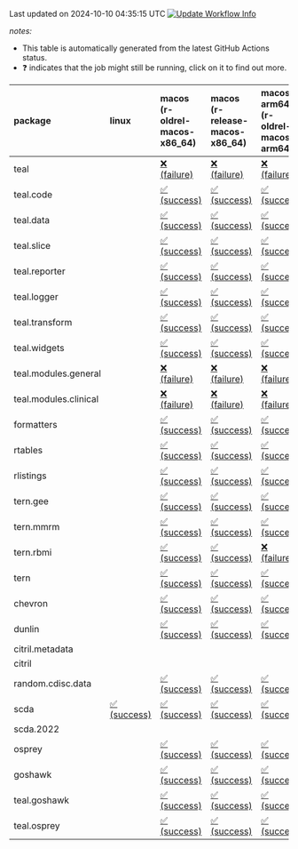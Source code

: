 Last updated on 2024-10-10 04:35:15 UTC [![Update Workflow
Info](https://github.com/averissimo/verdepcheck-status/actions/workflows/update.yaml/badge.svg)](https://github.com/averissimo/verdepcheck-status/actions/workflows/update.yaml)

*notes:*

-   This table is automatically generated from the latest GitHub Actions
    status.
-   ❓ indicates that the job might still be running, click on it to
    find out more.

<table style="width:100%;">
<colgroup>
<col style="width: 1%" />
<col style="width: 6%" />
<col style="width: 7%" />
<col style="width: 7%" />
<col style="width: 7%" />
<col style="width: 7%" />
<col style="width: 7%" />
<col style="width: 7%" />
<col style="width: 7%" />
<col style="width: 7%" />
<col style="width: 7%" />
<col style="width: 7%" />
<col style="width: 7%" />
<col style="width: 7%" />
</colgroup>
<thead>
<tr class="header">
<th style="text-align: left;">package</th>
<th style="text-align: left;">linux</th>
<th style="text-align: left;">macos (r-oldrel-macos-x86_64)</th>
<th style="text-align: left;">macos (r-release-macos-x86_64)</th>
<th style="text-align: left;">macos-arm64 (r-oldrel-macos-arm64)</th>
<th style="text-align: left;">macos-arm64 (r-release-macos-arm64)</th>
<th style="text-align: left;">nosuggests</th>
<th style="text-align: left;">ubuntu-clang</th>
<th style="text-align: left;">ubuntu-gcc12</th>
<th style="text-align: left;">ubuntu-next</th>
<th style="text-align: left;">ubuntu-release</th>
<th style="text-align: left;">windows (r-devel-windows-x86_64)</th>
<th style="text-align: left;">windows (r-oldrel-windows-x86_64)</th>
<th style="text-align: left;">windows (r-release-windows-x86_64)</th>
</tr>
</thead>
<tbody>
<tr class="odd">
<td style="text-align: left;">teal</td>
<td style="text-align: left;"></td>
<td
style="text-align: left;"><a href="https://github.com/insightsengineering/teal/actions/runs/11198703288/job/31130198142">❌
(failure)</a></td>
<td
style="text-align: left;"><a href="https://github.com/insightsengineering/teal/actions/runs/11198703288/job/31130197710">❌
(failure)</a></td>
<td
style="text-align: left;"><a href="https://github.com/insightsengineering/teal/actions/runs/11198703288/job/31130197983">❌
(failure)</a></td>
<td
style="text-align: left;"><a href="https://github.com/insightsengineering/teal/actions/runs/11198703288/job/31130197535">❌
(failure)</a></td>
<td
style="text-align: left;"><a href="https://github.com/insightsengineering/teal/actions/runs/11198703288/job/31130198373">❌
(failure)</a></td>
<td
style="text-align: left;"><a href="https://github.com/insightsengineering/teal/actions/runs/11198703288/job/31130197441">✅
(success)</a></td>
<td
style="text-align: left;"><a href="https://github.com/insightsengineering/teal/actions/runs/11198703288/job/31130197633">✅
(success)</a></td>
<td
style="text-align: left;"><a href="https://github.com/insightsengineering/teal/actions/runs/11198703288/job/31130197913">✅
(success)</a></td>
<td
style="text-align: left;"><a href="https://github.com/insightsengineering/teal/actions/runs/11198703288/job/31130198055">✅
(success)</a></td>
<td
style="text-align: left;"><a href="https://github.com/insightsengineering/teal/actions/runs/11198703288/job/31130197206">✅
(success)</a></td>
<td
style="text-align: left;"><a href="https://github.com/insightsengineering/teal/actions/runs/11198703288/job/31130198307">✅
(success)</a></td>
<td
style="text-align: left;"><a href="https://github.com/insightsengineering/teal/actions/runs/11198703288/job/31130197847">✅
(success)</a></td>
</tr>
<tr class="even">
<td style="text-align: left;">teal.code</td>
<td style="text-align: left;"></td>
<td
style="text-align: left;"><a href="https://github.com/insightsengineering/teal.code/actions/runs/11198716157/job/31130225908">✅
(success)</a></td>
<td
style="text-align: left;"><a href="https://github.com/insightsengineering/teal.code/actions/runs/11198716157/job/31130225417">✅
(success)</a></td>
<td
style="text-align: left;"><a href="https://github.com/insightsengineering/teal.code/actions/runs/11198716157/job/31130225768">✅
(success)</a></td>
<td
style="text-align: left;"><a href="https://github.com/insightsengineering/teal.code/actions/runs/11198716157/job/31130225304">✅
(success)</a></td>
<td
style="text-align: left;"><a href="https://github.com/insightsengineering/teal.code/actions/runs/11198716157/job/31130226149">✅
(success)</a></td>
<td
style="text-align: left;"><a href="https://github.com/insightsengineering/teal.code/actions/runs/11198716157/job/31130225244">✅
(success)</a></td>
<td
style="text-align: left;"><a href="https://github.com/insightsengineering/teal.code/actions/runs/11198716157/job/31130225356">✅
(success)</a></td>
<td
style="text-align: left;"><a href="https://github.com/insightsengineering/teal.code/actions/runs/11198716157/job/31130225699">✅
(success)</a></td>
<td
style="text-align: left;"><a href="https://github.com/insightsengineering/teal.code/actions/runs/11198716157/job/31130225830">✅
(success)</a></td>
<td
style="text-align: left;"><a href="https://github.com/insightsengineering/teal.code/actions/runs/11198716157/job/31130225079">✅
(success)</a></td>
<td
style="text-align: left;"><a href="https://github.com/insightsengineering/teal.code/actions/runs/11198716157/job/31130226056">✅
(success)</a></td>
<td
style="text-align: left;"><a href="https://github.com/insightsengineering/teal.code/actions/runs/11198716157/job/31130225564">✅
(success)</a></td>
</tr>
<tr class="odd">
<td style="text-align: left;">teal.data</td>
<td style="text-align: left;"></td>
<td
style="text-align: left;"><a href="https://github.com/insightsengineering/teal.data/actions/runs/11198706072/job/31130205421">✅
(success)</a></td>
<td
style="text-align: left;"><a href="https://github.com/insightsengineering/teal.data/actions/runs/11198706072/job/31130204917">✅
(success)</a></td>
<td
style="text-align: left;"><a href="https://github.com/insightsengineering/teal.data/actions/runs/11198706072/job/31130205243">✅
(success)</a></td>
<td
style="text-align: left;"><a href="https://github.com/insightsengineering/teal.data/actions/runs/11198706072/job/31130204748">✅
(success)</a></td>
<td
style="text-align: left;"><a href="https://github.com/insightsengineering/teal.data/actions/runs/11198706072/job/31130205329">✅
(success)</a></td>
<td
style="text-align: left;"><a href="https://github.com/insightsengineering/teal.data/actions/runs/11198706072/job/31130204490">✅
(success)</a></td>
<td
style="text-align: left;"><a href="https://github.com/insightsengineering/teal.data/actions/runs/11198706072/job/31130204570">✅
(success)</a></td>
<td
style="text-align: left;"><a href="https://github.com/insightsengineering/teal.data/actions/runs/11198706072/job/31130204825">✅
(success)</a></td>
<td
style="text-align: left;"><a href="https://github.com/insightsengineering/teal.data/actions/runs/11198706072/job/31130205006">✅
(success)</a></td>
<td
style="text-align: left;"><a href="https://github.com/insightsengineering/teal.data/actions/runs/11198706072/job/31130204203">✅
(success)</a></td>
<td
style="text-align: left;"><a href="https://github.com/insightsengineering/teal.data/actions/runs/11198706072/job/31130205579">✅
(success)</a></td>
<td
style="text-align: left;"><a href="https://github.com/insightsengineering/teal.data/actions/runs/11198706072/job/31130205088">✅
(success)</a></td>
</tr>
<tr class="even">
<td style="text-align: left;">teal.slice</td>
<td style="text-align: left;"></td>
<td
style="text-align: left;"><a href="https://github.com/insightsengineering/teal.slice/actions/runs/11198710197/job/31130213933">✅
(success)</a></td>
<td
style="text-align: left;"><a href="https://github.com/insightsengineering/teal.slice/actions/runs/11198710197/job/31130213340">✅
(success)</a></td>
<td
style="text-align: left;"><a href="https://github.com/insightsengineering/teal.slice/actions/runs/11198710197/job/31130213725">✅
(success)</a></td>
<td
style="text-align: left;"><a href="https://github.com/insightsengineering/teal.slice/actions/runs/11198710197/job/31130213133">✅
(success)</a></td>
<td
style="text-align: left;"><a href="https://github.com/insightsengineering/teal.slice/actions/runs/11198710197/job/31130214202">✅
(success)</a></td>
<td
style="text-align: left;"><a href="https://github.com/insightsengineering/teal.slice/actions/runs/11198710197/job/31130213012">✅
(success)</a></td>
<td
style="text-align: left;"><a href="https://github.com/insightsengineering/teal.slice/actions/runs/11198710197/job/31130213265">✅
(success)</a></td>
<td
style="text-align: left;"><a href="https://github.com/insightsengineering/teal.slice/actions/runs/11198710197/job/31130213650">✅
(success)</a></td>
<td
style="text-align: left;"><a href="https://github.com/insightsengineering/teal.slice/actions/runs/11198710197/job/31130213808">✅
(success)</a></td>
<td
style="text-align: left;"><a href="https://github.com/insightsengineering/teal.slice/actions/runs/11198710197/job/31130212710">✅
(success)</a></td>
<td
style="text-align: left;"><a href="https://github.com/insightsengineering/teal.slice/actions/runs/11198710197/job/31130214117">✅
(success)</a></td>
<td
style="text-align: left;"><a href="https://github.com/insightsengineering/teal.slice/actions/runs/11198710197/job/31130213565">✅
(success)</a></td>
</tr>
<tr class="odd">
<td style="text-align: left;">teal.reporter</td>
<td style="text-align: left;"></td>
<td
style="text-align: left;"><a href="https://github.com/insightsengineering/teal.reporter/actions/runs/11198707838/job/31130207963">✅
(success)</a></td>
<td
style="text-align: left;"><a href="https://github.com/insightsengineering/teal.reporter/actions/runs/11198707838/job/31130207593">✅
(success)</a></td>
<td
style="text-align: left;"><a href="https://github.com/insightsengineering/teal.reporter/actions/runs/11198707838/job/31130207819">✅
(success)</a></td>
<td
style="text-align: left;"><a href="https://github.com/insightsengineering/teal.reporter/actions/runs/11198707838/job/31130207472">✅
(success)</a></td>
<td
style="text-align: left;"><a href="https://github.com/insightsengineering/teal.reporter/actions/runs/11198707838/job/31130207919">✅
(success)</a></td>
<td
style="text-align: left;"><a href="https://github.com/insightsengineering/teal.reporter/actions/runs/11198707838/job/31130206966">✅
(success)</a></td>
<td
style="text-align: left;"><a href="https://github.com/insightsengineering/teal.reporter/actions/runs/11198707838/job/31130207249">✅
(success)</a></td>
<td
style="text-align: left;"><a href="https://github.com/insightsengineering/teal.reporter/actions/runs/11198707838/job/31130207545">✅
(success)</a></td>
<td
style="text-align: left;"><a href="https://github.com/insightsengineering/teal.reporter/actions/runs/11198707838/job/31130207655">✅
(success)</a></td>
<td
style="text-align: left;"><a href="https://github.com/insightsengineering/teal.reporter/actions/runs/11198707838/job/31130207323">✅
(success)</a></td>
<td
style="text-align: left;"><a href="https://github.com/insightsengineering/teal.reporter/actions/runs/11198707838/job/31130208110">✅
(success)</a></td>
<td
style="text-align: left;"><a href="https://github.com/insightsengineering/teal.reporter/actions/runs/11198707838/job/31130207718">✅
(success)</a></td>
</tr>
<tr class="even">
<td style="text-align: left;">teal.logger</td>
<td style="text-align: left;"></td>
<td
style="text-align: left;"><a href="https://github.com/insightsengineering/teal.logger/actions/runs/11198704552/job/31130202615">✅
(success)</a></td>
<td
style="text-align: left;"><a href="https://github.com/insightsengineering/teal.logger/actions/runs/11198704552/job/31130201950">✅
(success)</a></td>
<td
style="text-align: left;"><a href="https://github.com/insightsengineering/teal.logger/actions/runs/11198704552/job/31130202416">✅
(success)</a></td>
<td
style="text-align: left;"><a href="https://github.com/insightsengineering/teal.logger/actions/runs/11198704552/job/31130201706">✅
(success)</a></td>
<td
style="text-align: left;"><a href="https://github.com/insightsengineering/teal.logger/actions/runs/11198704552/job/31130202753">✅
(success)</a></td>
<td
style="text-align: left;"><a href="https://github.com/insightsengineering/teal.logger/actions/runs/11198704552/job/31130201179">✅
(success)</a></td>
<td
style="text-align: left;"><a href="https://github.com/insightsengineering/teal.logger/actions/runs/11198704552/job/31130201590">✅
(success)</a></td>
<td
style="text-align: left;"><a href="https://github.com/insightsengineering/teal.logger/actions/runs/11198704552/job/31130202067">✅
(success)</a></td>
<td
style="text-align: left;"><a href="https://github.com/insightsengineering/teal.logger/actions/runs/11198704552/job/31130202258">✅
(success)</a></td>
<td
style="text-align: left;"><a href="https://github.com/insightsengineering/teal.logger/actions/runs/11198704552/job/31130201483">✅
(success)</a></td>
<td
style="text-align: left;"><a href="https://github.com/insightsengineering/teal.logger/actions/runs/11198704552/job/31130202862">✅
(success)</a></td>
<td
style="text-align: left;"><a href="https://github.com/insightsengineering/teal.logger/actions/runs/11198704552/job/31130202161">✅
(success)</a></td>
</tr>
<tr class="odd">
<td style="text-align: left;">teal.transform</td>
<td style="text-align: left;"></td>
<td
style="text-align: left;"><a href="https://github.com/insightsengineering/teal.transform/actions/runs/11198708560/job/31130208591">✅
(success)</a></td>
<td
style="text-align: left;"><a href="https://github.com/insightsengineering/teal.transform/actions/runs/11198708560/job/31130208383">✅
(success)</a></td>
<td
style="text-align: left;"><a href="https://github.com/insightsengineering/teal.transform/actions/runs/11198708560/job/31130208483">✅
(success)</a></td>
<td
style="text-align: left;"><a href="https://github.com/insightsengineering/teal.transform/actions/runs/11198708560/job/31130208290">✅
(success)</a></td>
<td
style="text-align: left;"><a href="https://github.com/insightsengineering/teal.transform/actions/runs/11198708560/job/31130208869">✅
(success)</a></td>
<td
style="text-align: left;"><a href="https://github.com/insightsengineering/teal.transform/actions/runs/11198708560/job/31130208231">✅
(success)</a></td>
<td
style="text-align: left;"><a href="https://github.com/insightsengineering/teal.transform/actions/runs/11198708560/job/31130208340">✅
(success)</a></td>
<td
style="text-align: left;"><a href="https://github.com/insightsengineering/teal.transform/actions/runs/11198708560/job/31130208650">✅
(success)</a></td>
<td
style="text-align: left;"><a href="https://github.com/insightsengineering/teal.transform/actions/runs/11198708560/job/31130208757">✅
(success)</a></td>
<td
style="text-align: left;"><a href="https://github.com/insightsengineering/teal.transform/actions/runs/11198708560/job/31130208032">✅
(success)</a></td>
<td
style="text-align: left;"><a href="https://github.com/insightsengineering/teal.transform/actions/runs/11198708560/job/31130208713">✅
(success)</a></td>
<td
style="text-align: left;"><a href="https://github.com/insightsengineering/teal.transform/actions/runs/11198708560/job/31130208429">✅
(success)</a></td>
</tr>
<tr class="even">
<td style="text-align: left;">teal.widgets</td>
<td style="text-align: left;"></td>
<td
style="text-align: left;"><a href="https://github.com/insightsengineering/teal.widgets/actions/runs/11198720472/job/31130240535">✅
(success)</a></td>
<td
style="text-align: left;"><a href="https://github.com/insightsengineering/teal.widgets/actions/runs/11198720472/job/31130240119">✅
(success)</a></td>
<td
style="text-align: left;"><a href="https://github.com/insightsengineering/teal.widgets/actions/runs/11198720472/job/31130240429">✅
(success)</a></td>
<td
style="text-align: left;"><a href="https://github.com/insightsengineering/teal.widgets/actions/runs/11198720472/job/31130240020">✅
(success)</a></td>
<td
style="text-align: left;"><a href="https://github.com/insightsengineering/teal.widgets/actions/runs/11198720472/job/31130240631">✅
(success)</a></td>
<td
style="text-align: left;"><a href="https://github.com/insightsengineering/teal.widgets/actions/runs/11198720472/job/31130239989">✅
(success)</a></td>
<td
style="text-align: left;"><a href="https://github.com/insightsengineering/teal.widgets/actions/runs/11198720472/job/31130240073">✅
(success)</a></td>
<td
style="text-align: left;"><a href="https://github.com/insightsengineering/teal.widgets/actions/runs/11198720472/job/31130240328">✅
(success)</a></td>
<td
style="text-align: left;"><a href="https://github.com/insightsengineering/teal.widgets/actions/runs/11198720472/job/31130240373">✅
(success)</a></td>
<td
style="text-align: left;"><a href="https://github.com/insightsengineering/teal.widgets/actions/runs/11198720472/job/31130239825">✅
(success)</a></td>
<td
style="text-align: left;"><a href="https://github.com/insightsengineering/teal.widgets/actions/runs/11198720472/job/31130240581">✅
(success)</a></td>
<td
style="text-align: left;"><a href="https://github.com/insightsengineering/teal.widgets/actions/runs/11198720472/job/31130240214">✅
(success)</a></td>
</tr>
<tr class="odd">
<td style="text-align: left;">teal.modules.general</td>
<td style="text-align: left;"></td>
<td
style="text-align: left;"><a href="https://github.com/insightsengineering/teal.modules.general/actions/runs/11198704309/job/31130200235">❌
(failure)</a></td>
<td
style="text-align: left;"><a href="https://github.com/insightsengineering/teal.modules.general/actions/runs/11198704309/job/31130199960">❌
(failure)</a></td>
<td
style="text-align: left;"><a href="https://github.com/insightsengineering/teal.modules.general/actions/runs/11198704309/job/31130200136">❌
(failure)</a></td>
<td
style="text-align: left;"><a href="https://github.com/insightsengineering/teal.modules.general/actions/runs/11198704309/job/31130199864">❌
(failure)</a></td>
<td
style="text-align: left;"><a href="https://github.com/insightsengineering/teal.modules.general/actions/runs/11198704309/job/31130200459">❌
(failure)</a></td>
<td
style="text-align: left;"><a href="https://github.com/insightsengineering/teal.modules.general/actions/runs/11198704309/job/31130199795">❌
(failure)</a></td>
<td
style="text-align: left;"><a href="https://github.com/insightsengineering/teal.modules.general/actions/runs/11198704309/job/31130199905">❌
(failure)</a></td>
<td
style="text-align: left;"><a href="https://github.com/insightsengineering/teal.modules.general/actions/runs/11198704309/job/31130200089">❌
(failure)</a></td>
<td
style="text-align: left;"><a href="https://github.com/insightsengineering/teal.modules.general/actions/runs/11198704309/job/31130200188">❌
(failure)</a></td>
<td
style="text-align: left;"><a href="https://github.com/insightsengineering/teal.modules.general/actions/runs/11198704309/job/31130199659">❌
(failure)</a></td>
<td
style="text-align: left;"><a href="https://github.com/insightsengineering/teal.modules.general/actions/runs/11198704309/job/31130200364">❌
(failure)</a></td>
<td
style="text-align: left;"><a href="https://github.com/insightsengineering/teal.modules.general/actions/runs/11198704309/job/31130200051">❌
(failure)</a></td>
</tr>
<tr class="even">
<td style="text-align: left;">teal.modules.clinical</td>
<td style="text-align: left;"></td>
<td
style="text-align: left;"><a href="https://github.com/insightsengineering/teal.modules.clinical/actions/runs/11198714421/job/31130222497">❌
(failure)</a></td>
<td
style="text-align: left;"><a href="https://github.com/insightsengineering/teal.modules.clinical/actions/runs/11198714421/job/31130221891">❌
(failure)</a></td>
<td
style="text-align: left;"><a href="https://github.com/insightsengineering/teal.modules.clinical/actions/runs/11198714421/job/31130222272">❌
(failure)</a></td>
<td
style="text-align: left;"><a href="https://github.com/insightsengineering/teal.modules.clinical/actions/runs/11198714421/job/31130221706">❌
(failure)</a></td>
<td
style="text-align: left;"><a href="https://github.com/insightsengineering/teal.modules.clinical/actions/runs/11198714421/job/31130222777">❌
(failure)</a></td>
<td
style="text-align: left;"><a href="https://github.com/insightsengineering/teal.modules.clinical/actions/runs/11198714421/job/31130221615">❌
(failure)</a></td>
<td
style="text-align: left;"><a href="https://github.com/insightsengineering/teal.modules.clinical/actions/runs/11198714421/job/31130221808">❌
(failure)</a></td>
<td
style="text-align: left;"><a href="https://github.com/insightsengineering/teal.modules.clinical/actions/runs/11198714421/job/31130222180">❌
(failure)</a></td>
<td
style="text-align: left;"><a href="https://github.com/insightsengineering/teal.modules.clinical/actions/runs/11198714421/job/31130222376">❌
(failure)</a></td>
<td
style="text-align: left;"><a href="https://github.com/insightsengineering/teal.modules.clinical/actions/runs/11198714421/job/31130221359">❌
(failure)</a></td>
<td
style="text-align: left;"><a href="https://github.com/insightsengineering/teal.modules.clinical/actions/runs/11198714421/job/31130222658">❌
(failure)</a></td>
<td
style="text-align: left;"><a href="https://github.com/insightsengineering/teal.modules.clinical/actions/runs/11198714421/job/31130222098">❌
(failure)</a></td>
</tr>
<tr class="odd">
<td style="text-align: left;">formatters</td>
<td style="text-align: left;"></td>
<td
style="text-align: left;"><a href="https://github.com/insightsengineering/formatters/actions/runs/11198711425/job/31130215118">✅
(success)</a></td>
<td
style="text-align: left;"><a href="https://github.com/insightsengineering/formatters/actions/runs/11198711425/job/31130214653">✅
(success)</a></td>
<td
style="text-align: left;"><a href="https://github.com/insightsengineering/formatters/actions/runs/11198711425/job/31130214943">✅
(success)</a></td>
<td
style="text-align: left;"><a href="https://github.com/insightsengineering/formatters/actions/runs/11198711425/job/31130214532">✅
(success)</a></td>
<td
style="text-align: left;"><a href="https://github.com/insightsengineering/formatters/actions/runs/11198711425/job/31130215341">✅
(success)</a></td>
<td
style="text-align: left;"><a href="https://github.com/insightsengineering/formatters/actions/runs/11198711425/job/31130214463">✅
(success)</a></td>
<td
style="text-align: left;"><a href="https://github.com/insightsengineering/formatters/actions/runs/11198711425/job/31130214594">✅
(success)</a></td>
<td
style="text-align: left;"><a href="https://github.com/insightsengineering/formatters/actions/runs/11198711425/job/31130214864">✅
(success)</a></td>
<td
style="text-align: left;"><a href="https://github.com/insightsengineering/formatters/actions/runs/11198711425/job/31130215033">✅
(success)</a></td>
<td
style="text-align: left;"><a href="https://github.com/insightsengineering/formatters/actions/runs/11198711425/job/31130214217">✅
(success)</a></td>
<td
style="text-align: left;"><a href="https://github.com/insightsengineering/formatters/actions/runs/11198711425/job/31130215272">✅
(success)</a></td>
<td
style="text-align: left;"><a href="https://github.com/insightsengineering/formatters/actions/runs/11198711425/job/31130214807">✅
(success)</a></td>
</tr>
<tr class="even">
<td style="text-align: left;">rtables</td>
<td style="text-align: left;"></td>
<td
style="text-align: left;"><a href="https://github.com/insightsengineering/rtables/actions/runs/11198703512/job/31130198750">✅
(success)</a></td>
<td
style="text-align: left;"><a href="https://github.com/insightsengineering/rtables/actions/runs/11198703512/job/31130198276">✅
(success)</a></td>
<td
style="text-align: left;"><a href="https://github.com/insightsengineering/rtables/actions/runs/11198703512/job/31130198590">✅
(success)</a></td>
<td
style="text-align: left;"><a href="https://github.com/insightsengineering/rtables/actions/runs/11198703512/job/31130198094">✅
(success)</a></td>
<td
style="text-align: left;"><a href="https://github.com/insightsengineering/rtables/actions/runs/11198703512/job/31130198802">✅
(success)</a></td>
<td
style="text-align: left;"><a href="https://github.com/insightsengineering/rtables/actions/runs/11198703512/job/31130197714">❌
(failure)</a></td>
<td
style="text-align: left;"><a href="https://github.com/insightsengineering/rtables/actions/runs/11198703512/job/31130198021">❌
(failure)</a></td>
<td
style="text-align: left;"><a href="https://github.com/insightsengineering/rtables/actions/runs/11198703512/job/31130198355">✅
(success)</a></td>
<td
style="text-align: left;"><a href="https://github.com/insightsengineering/rtables/actions/runs/11198703512/job/31130198520">✅
(success)</a></td>
<td
style="text-align: left;"><a href="https://github.com/insightsengineering/rtables/actions/runs/11198703512/job/31130197934">✅
(success)</a></td>
<td
style="text-align: left;"><a href="https://github.com/insightsengineering/rtables/actions/runs/11198703512/job/31130198867">✅
(success)</a></td>
<td
style="text-align: left;"><a href="https://github.com/insightsengineering/rtables/actions/runs/11198703512/job/31130198433">✅
(success)</a></td>
</tr>
<tr class="odd">
<td style="text-align: left;">rlistings</td>
<td style="text-align: left;"></td>
<td
style="text-align: left;"><a href="https://github.com/insightsengineering/rlistings/actions/runs/11198707128/job/31130206745">✅
(success)</a></td>
<td
style="text-align: left;"><a href="https://github.com/insightsengineering/rlistings/actions/runs/11198707128/job/31130206237">✅
(success)</a></td>
<td
style="text-align: left;"><a href="https://github.com/insightsengineering/rlistings/actions/runs/11198707128/job/31130206641">✅
(success)</a></td>
<td
style="text-align: left;"><a href="https://github.com/insightsengineering/rlistings/actions/runs/11198707128/job/31130206087">✅
(success)</a></td>
<td
style="text-align: left;"><a href="https://github.com/insightsengineering/rlistings/actions/runs/11198707128/job/31130207220">✅
(success)</a></td>
<td
style="text-align: left;"><a href="https://github.com/insightsengineering/rlistings/actions/runs/11198707128/job/31130205987">✅
(success)</a></td>
<td
style="text-align: left;"><a href="https://github.com/insightsengineering/rlistings/actions/runs/11198707128/job/31130206170">✅
(success)</a></td>
<td
style="text-align: left;"><a href="https://github.com/insightsengineering/rlistings/actions/runs/11198707128/job/31130206533">✅
(success)</a></td>
<td
style="text-align: left;"><a href="https://github.com/insightsengineering/rlistings/actions/runs/11198707128/job/31130206985">✅
(success)</a></td>
<td
style="text-align: left;"><a href="https://github.com/insightsengineering/rlistings/actions/runs/11198707128/job/31130205695">✅
(success)</a></td>
<td
style="text-align: left;"><a href="https://github.com/insightsengineering/rlistings/actions/runs/11198707128/job/31130206836">✅
(success)</a></td>
<td
style="text-align: left;"><a href="https://github.com/insightsengineering/rlistings/actions/runs/11198707128/job/31130206430">✅
(success)</a></td>
</tr>
<tr class="even">
<td style="text-align: left;">tern.gee</td>
<td style="text-align: left;"></td>
<td
style="text-align: left;"><a href="https://github.com/insightsengineering/tern.gee/actions/runs/11198713557/job/31130220077">✅
(success)</a></td>
<td
style="text-align: left;"><a href="https://github.com/insightsengineering/tern.gee/actions/runs/11198713557/job/31130219501">✅
(success)</a></td>
<td
style="text-align: left;"><a href="https://github.com/insightsengineering/tern.gee/actions/runs/11198713557/job/31130219919">✅
(success)</a></td>
<td
style="text-align: left;"><a href="https://github.com/insightsengineering/tern.gee/actions/runs/11198713557/job/31130219329">✅
(success)</a></td>
<td
style="text-align: left;"><a href="https://github.com/insightsengineering/tern.gee/actions/runs/11198713557/job/31130220435">✅
(success)</a></td>
<td
style="text-align: left;"><a href="https://github.com/insightsengineering/tern.gee/actions/runs/11198713557/job/31130219254">✅
(success)</a></td>
<td
style="text-align: left;"><a href="https://github.com/insightsengineering/tern.gee/actions/runs/11198713557/job/31130219408">✅
(success)</a></td>
<td
style="text-align: left;"><a href="https://github.com/insightsengineering/tern.gee/actions/runs/11198713557/job/31130219828">✅
(success)</a></td>
<td
style="text-align: left;"><a href="https://github.com/insightsengineering/tern.gee/actions/runs/11198713557/job/31130219994">✅
(success)</a></td>
<td
style="text-align: left;"><a href="https://github.com/insightsengineering/tern.gee/actions/runs/11198713557/job/31130218913">✅
(success)</a></td>
<td
style="text-align: left;"><a href="https://github.com/insightsengineering/tern.gee/actions/runs/11198713557/job/31130220336">✅
(success)</a></td>
<td
style="text-align: left;"><a href="https://github.com/insightsengineering/tern.gee/actions/runs/11198713557/job/31130219729">✅
(success)</a></td>
</tr>
<tr class="odd">
<td style="text-align: left;">tern.mmrm</td>
<td style="text-align: left;"></td>
<td
style="text-align: left;"><a href="https://github.com/insightsengineering/tern.mmrm/actions/runs/11198719739/job/31130239149">✅
(success)</a></td>
<td
style="text-align: left;"><a href="https://github.com/insightsengineering/tern.mmrm/actions/runs/11198719739/job/31130238709">✅
(success)</a></td>
<td
style="text-align: left;"><a href="https://github.com/insightsengineering/tern.mmrm/actions/runs/11198719739/job/31130239020">✅
(success)</a></td>
<td
style="text-align: left;"><a href="https://github.com/insightsengineering/tern.mmrm/actions/runs/11198719739/job/31130238558">✅
(success)</a></td>
<td
style="text-align: left;"><a href="https://github.com/insightsengineering/tern.mmrm/actions/runs/11198719739/job/31130239489">✅
(success)</a></td>
<td
style="text-align: left;"><a href="https://github.com/insightsengineering/tern.mmrm/actions/runs/11198719739/job/31130238481">✅
(success)</a></td>
<td
style="text-align: left;"><a href="https://github.com/insightsengineering/tern.mmrm/actions/runs/11198719739/job/31130238640">❌
(failure)</a></td>
<td
style="text-align: left;"><a href="https://github.com/insightsengineering/tern.mmrm/actions/runs/11198719739/job/31130238943">✅
(success)</a></td>
<td
style="text-align: left;"><a href="https://github.com/insightsengineering/tern.mmrm/actions/runs/11198719739/job/31130239085">✅
(success)</a></td>
<td
style="text-align: left;"><a href="https://github.com/insightsengineering/tern.mmrm/actions/runs/11198719739/job/31130238273">✅
(success)</a></td>
<td
style="text-align: left;"><a href="https://github.com/insightsengineering/tern.mmrm/actions/runs/11198719739/job/31130239294">✅
(success)</a></td>
<td
style="text-align: left;"><a href="https://github.com/insightsengineering/tern.mmrm/actions/runs/11198719739/job/31130238862">✅
(success)</a></td>
</tr>
<tr class="even">
<td style="text-align: left;">tern.rbmi</td>
<td style="text-align: left;"></td>
<td
style="text-align: left;"><a href="https://github.com/insightsengineering/tern.rbmi/actions/runs/11198711273/job/31130215430">✅
(success)</a></td>
<td
style="text-align: left;"><a href="https://github.com/insightsengineering/tern.rbmi/actions/runs/11198711273/job/31130214806">✅
(success)</a></td>
<td
style="text-align: left;"><a href="https://github.com/insightsengineering/tern.rbmi/actions/runs/11198711273/job/31130215229">❌
(failure)</a></td>
<td
style="text-align: left;"><a href="https://github.com/insightsengineering/tern.rbmi/actions/runs/11198711273/job/31130214626">❌
(failure)</a></td>
<td
style="text-align: left;"><a href="https://github.com/insightsengineering/tern.rbmi/actions/runs/11198711273/job/31130215507">✅
(success)</a></td>
<td
style="text-align: left;"><a href="https://github.com/insightsengineering/tern.rbmi/actions/runs/11198711273/job/31130214558">✅
(success)</a></td>
<td
style="text-align: left;"><a href="https://github.com/insightsengineering/tern.rbmi/actions/runs/11198711273/job/31130214710">✅
(success)</a></td>
<td
style="text-align: left;"><a href="https://github.com/insightsengineering/tern.rbmi/actions/runs/11198711273/job/31130215065">✅
(success)</a></td>
<td
style="text-align: left;"><a href="https://github.com/insightsengineering/tern.rbmi/actions/runs/11198711273/job/31130215151">✅
(success)</a></td>
<td
style="text-align: left;"><a href="https://github.com/insightsengineering/tern.rbmi/actions/runs/11198711273/job/31130214319">✅
(success)</a></td>
<td
style="text-align: left;"><a href="https://github.com/insightsengineering/tern.rbmi/actions/runs/11198711273/job/31130215610">✅
(success)</a></td>
<td
style="text-align: left;"><a href="https://github.com/insightsengineering/tern.rbmi/actions/runs/11198711273/job/31130214974">✅
(success)</a></td>
</tr>
<tr class="odd">
<td style="text-align: left;">tern</td>
<td style="text-align: left;"></td>
<td
style="text-align: left;"><a href="https://github.com/insightsengineering/tern/actions/runs/11198707893/job/31130207978">✅
(success)</a></td>
<td
style="text-align: left;"><a href="https://github.com/insightsengineering/tern/actions/runs/11198707893/job/31130207697">✅
(success)</a></td>
<td
style="text-align: left;"><a href="https://github.com/insightsengineering/tern/actions/runs/11198707893/job/31130207887">✅
(success)</a></td>
<td
style="text-align: left;"><a href="https://github.com/insightsengineering/tern/actions/runs/11198707893/job/31130207586">✅
(success)</a></td>
<td
style="text-align: left;"><a href="https://github.com/insightsengineering/tern/actions/runs/11198707893/job/31130208301">❌
(failure)</a></td>
<td
style="text-align: left;"><a href="https://github.com/insightsengineering/tern/actions/runs/11198707893/job/31130207523">✅
(success)</a></td>
<td
style="text-align: left;"><a href="https://github.com/insightsengineering/tern/actions/runs/11198707893/job/31130207647">✅
(success)</a></td>
<td
style="text-align: left;"><a href="https://github.com/insightsengineering/tern/actions/runs/11198707893/job/31130207838">✅
(success)</a></td>
<td
style="text-align: left;"><a href="https://github.com/insightsengineering/tern/actions/runs/11198707893/job/31130207930">✅
(success)</a></td>
<td
style="text-align: left;"><a href="https://github.com/insightsengineering/tern/actions/runs/11198707893/job/31130207302">✅
(success)</a></td>
<td
style="text-align: left;"><a href="https://github.com/insightsengineering/tern/actions/runs/11198707893/job/31130208245">✅
(success)</a></td>
<td
style="text-align: left;"><a href="https://github.com/insightsengineering/tern/actions/runs/11198707893/job/31130207787">✅
(success)</a></td>
</tr>
<tr class="even">
<td style="text-align: left;">chevron</td>
<td style="text-align: left;"></td>
<td
style="text-align: left;"><a href="https://github.com/insightsengineering/chevron/actions/runs/11198713402/job/31130219980">✅
(success)</a></td>
<td
style="text-align: left;"><a href="https://github.com/insightsengineering/chevron/actions/runs/11198713402/job/31130219467">✅
(success)</a></td>
<td
style="text-align: left;"><a href="https://github.com/insightsengineering/chevron/actions/runs/11198713402/job/31130219821">✅
(success)</a></td>
<td
style="text-align: left;"><a href="https://github.com/insightsengineering/chevron/actions/runs/11198713402/job/31130219293">✅
(success)</a></td>
<td
style="text-align: left;"><a href="https://github.com/insightsengineering/chevron/actions/runs/11198713402/job/31130220271">❌
(failure)</a></td>
<td
style="text-align: left;"><a href="https://github.com/insightsengineering/chevron/actions/runs/11198713402/job/31130219198">✅
(success)</a></td>
<td
style="text-align: left;"><a href="https://github.com/insightsengineering/chevron/actions/runs/11198713402/job/31130219375">✅
(success)</a></td>
<td
style="text-align: left;"><a href="https://github.com/insightsengineering/chevron/actions/runs/11198713402/job/31130219736">✅
(success)</a></td>
<td
style="text-align: left;"><a href="https://github.com/insightsengineering/chevron/actions/runs/11198713402/job/31130219910">✅
(success)</a></td>
<td
style="text-align: left;"><a href="https://github.com/insightsengineering/chevron/actions/runs/11198713402/job/31130218859">✅
(success)</a></td>
<td
style="text-align: left;"><a href="https://github.com/insightsengineering/chevron/actions/runs/11198713402/job/31130220174">✅
(success)</a></td>
<td
style="text-align: left;"><a href="https://github.com/insightsengineering/chevron/actions/runs/11198713402/job/31130219650">✅
(success)</a></td>
</tr>
<tr class="odd">
<td style="text-align: left;">dunlin</td>
<td style="text-align: left;"></td>
<td
style="text-align: left;"><a href="https://github.com/insightsengineering/dunlin/actions/runs/11198713335/job/31130219827">✅
(success)</a></td>
<td
style="text-align: left;"><a href="https://github.com/insightsengineering/dunlin/actions/runs/11198713335/job/31130219153">✅
(success)</a></td>
<td
style="text-align: left;"><a href="https://github.com/insightsengineering/dunlin/actions/runs/11198713335/job/31130219574">✅
(success)</a></td>
<td
style="text-align: left;"><a href="https://github.com/insightsengineering/dunlin/actions/runs/11198713335/job/31130218888">✅
(success)</a></td>
<td
style="text-align: left;"><a href="https://github.com/insightsengineering/dunlin/actions/runs/11198713335/job/31130220368">❌
(failure)</a></td>
<td
style="text-align: left;"><a href="https://github.com/insightsengineering/dunlin/actions/runs/11198713335/job/31130218748">✅
(success)</a></td>
<td
style="text-align: left;"><a href="https://github.com/insightsengineering/dunlin/actions/runs/11198713335/job/31130219021">✅
(success)</a></td>
<td
style="text-align: left;"><a href="https://github.com/insightsengineering/dunlin/actions/runs/11198713335/job/31130219471">✅
(success)</a></td>
<td
style="text-align: left;"><a href="https://github.com/insightsengineering/dunlin/actions/runs/11198713335/job/31130219673">✅
(success)</a></td>
<td
style="text-align: left;"><a href="https://github.com/insightsengineering/dunlin/actions/runs/11198713335/job/31130218432">✅
(success)</a></td>
<td
style="text-align: left;"><a href="https://github.com/insightsengineering/dunlin/actions/runs/11198713335/job/31130220142">✅
(success)</a></td>
<td
style="text-align: left;"><a href="https://github.com/insightsengineering/dunlin/actions/runs/11198713335/job/31130219357">✅
(success)</a></td>
</tr>
<tr class="even">
<td style="text-align: left;">citril.metadata</td>
<td style="text-align: left;"></td>
<td style="text-align: left;"></td>
<td style="text-align: left;"></td>
<td style="text-align: left;"></td>
<td style="text-align: left;"></td>
<td style="text-align: left;"></td>
<td style="text-align: left;"></td>
<td style="text-align: left;"></td>
<td style="text-align: left;"></td>
<td style="text-align: left;"></td>
<td style="text-align: left;"></td>
<td style="text-align: left;"></td>
<td style="text-align: left;"></td>
</tr>
<tr class="odd">
<td style="text-align: left;">citril</td>
<td style="text-align: left;"></td>
<td style="text-align: left;"></td>
<td style="text-align: left;"></td>
<td style="text-align: left;"></td>
<td style="text-align: left;"></td>
<td style="text-align: left;"></td>
<td style="text-align: left;"></td>
<td style="text-align: left;"></td>
<td style="text-align: left;"></td>
<td style="text-align: left;"></td>
<td style="text-align: left;"></td>
<td style="text-align: left;"></td>
<td style="text-align: left;"></td>
</tr>
<tr class="even">
<td style="text-align: left;">random.cdisc.data</td>
<td style="text-align: left;"></td>
<td
style="text-align: left;"><a href="https://github.com/insightsengineering/random.cdisc.data/actions/runs/11198711112/job/31130216240">✅
(success)</a></td>
<td
style="text-align: left;"><a href="https://github.com/insightsengineering/random.cdisc.data/actions/runs/11198711112/job/31130215748">✅
(success)</a></td>
<td
style="text-align: left;"><a href="https://github.com/insightsengineering/random.cdisc.data/actions/runs/11198711112/job/31130216135">✅
(success)</a></td>
<td
style="text-align: left;"><a href="https://github.com/insightsengineering/random.cdisc.data/actions/runs/11198711112/job/31130215531">✅
(success)</a></td>
<td
style="text-align: left;"><a href="https://github.com/insightsengineering/random.cdisc.data/actions/runs/11198711112/job/31130216392">✅
(success)</a></td>
<td
style="text-align: left;"><a href="https://github.com/insightsengineering/random.cdisc.data/actions/runs/11198711112/job/31130215433">✅
(success)</a></td>
<td
style="text-align: left;"><a href="https://github.com/insightsengineering/random.cdisc.data/actions/runs/11198711112/job/31130215638">✅
(success)</a></td>
<td
style="text-align: left;"><a href="https://github.com/insightsengineering/random.cdisc.data/actions/runs/11198711112/job/31130216068">✅
(success)</a></td>
<td
style="text-align: left;"><a href="https://github.com/insightsengineering/random.cdisc.data/actions/runs/11198711112/job/31130216188">✅
(success)</a></td>
<td
style="text-align: left;"><a href="https://github.com/insightsengineering/random.cdisc.data/actions/runs/11198711112/job/31130215113">✅
(success)</a></td>
<td
style="text-align: left;"><a href="https://github.com/insightsengineering/random.cdisc.data/actions/runs/11198711112/job/31130216289">✅
(success)</a></td>
<td
style="text-align: left;"><a href="https://github.com/insightsengineering/random.cdisc.data/actions/runs/11198711112/job/31130216005">✅
(success)</a></td>
</tr>
<tr class="odd">
<td style="text-align: left;">scda</td>
<td
style="text-align: left;"><a href="https://github.com/insightsengineering/scda/actions/runs/10437595381/job/28903953758">✅
(success)</a></td>
<td
style="text-align: left;"><a href="https://github.com/insightsengineering/scda/actions/runs/10437595381/job/28903953430">✅
(success)</a></td>
<td
style="text-align: left;"><a href="https://github.com/insightsengineering/scda/actions/runs/10437595381/job/28903953031">✅
(success)</a></td>
<td
style="text-align: left;"><a href="https://github.com/insightsengineering/scda/actions/runs/10437595381/job/28903953278">✅
(success)</a></td>
<td
style="text-align: left;"><a href="https://github.com/insightsengineering/scda/actions/runs/10437595381/job/28903952896">✅
(success)</a></td>
<td
style="text-align: left;"><a href="https://github.com/insightsengineering/scda/actions/runs/10437595381/job/28903953675">❌
(failure)</a></td>
<td
style="text-align: left;"><a href="https://github.com/insightsengineering/scda/actions/runs/10437595381/job/28903952832">✅
(success)</a></td>
<td
style="text-align: left;"><a href="https://github.com/insightsengineering/scda/actions/runs/10437595381/job/28903952973">✅
(success)</a></td>
<td
style="text-align: left;"><a href="https://github.com/insightsengineering/scda/actions/runs/10437595381/job/28903953208">✅
(success)</a></td>
<td
style="text-align: left;"><a href="https://github.com/insightsengineering/scda/actions/runs/10437595381/job/28903953361">✅
(success)</a></td>
<td
style="text-align: left;"><a href="https://github.com/insightsengineering/scda/actions/runs/10437595381/job/28903952629">✅
(success)</a></td>
<td
style="text-align: left;"><a href="https://github.com/insightsengineering/scda/actions/runs/10437595381/job/28903953574">✅
(success)</a></td>
<td
style="text-align: left;"><a href="https://github.com/insightsengineering/scda/actions/runs/10437595381/job/28903953140">✅
(success)</a></td>
</tr>
<tr class="even">
<td style="text-align: left;">scda.2022</td>
<td style="text-align: left;"></td>
<td style="text-align: left;"></td>
<td style="text-align: left;"></td>
<td style="text-align: left;"></td>
<td style="text-align: left;"></td>
<td style="text-align: left;"></td>
<td style="text-align: left;"></td>
<td style="text-align: left;"></td>
<td style="text-align: left;"></td>
<td style="text-align: left;"></td>
<td style="text-align: left;"></td>
<td style="text-align: left;"></td>
<td style="text-align: left;"></td>
</tr>
<tr class="odd">
<td style="text-align: left;">osprey</td>
<td style="text-align: left;"></td>
<td
style="text-align: left;"><a href="https://github.com/insightsengineering/osprey/actions/runs/11198717605/job/31130233561">✅
(success)</a></td>
<td
style="text-align: left;"><a href="https://github.com/insightsengineering/osprey/actions/runs/11198717605/job/31130233221">✅
(success)</a></td>
<td
style="text-align: left;"><a href="https://github.com/insightsengineering/osprey/actions/runs/11198717605/job/31130233433">✅
(success)</a></td>
<td
style="text-align: left;"><a href="https://github.com/insightsengineering/osprey/actions/runs/11198717605/job/31130233131">✅
(success)</a></td>
<td
style="text-align: left;"><a href="https://github.com/insightsengineering/osprey/actions/runs/11198717605/job/31130233802">❌
(failure)</a></td>
<td
style="text-align: left;"><a href="https://github.com/insightsengineering/osprey/actions/runs/11198717605/job/31130233078">✅
(success)</a></td>
<td
style="text-align: left;"><a href="https://github.com/insightsengineering/osprey/actions/runs/11198717605/job/31130233180">✅
(success)</a></td>
<td
style="text-align: left;"><a href="https://github.com/insightsengineering/osprey/actions/runs/11198717605/job/31130233375">✅
(success)</a></td>
<td
style="text-align: left;"><a href="https://github.com/insightsengineering/osprey/actions/runs/11198717605/job/31130233495">✅
(success)</a></td>
<td
style="text-align: left;"><a href="https://github.com/insightsengineering/osprey/actions/runs/11198717605/job/31130232931">✅
(success)</a></td>
<td
style="text-align: left;"><a href="https://github.com/insightsengineering/osprey/actions/runs/11198717605/job/31130233722">✅
(success)</a></td>
<td
style="text-align: left;"><a href="https://github.com/insightsengineering/osprey/actions/runs/11198717605/job/31130233319">✅
(success)</a></td>
</tr>
<tr class="even">
<td style="text-align: left;">goshawk</td>
<td style="text-align: left;"></td>
<td
style="text-align: left;"><a href="https://github.com/insightsengineering/goshawk/actions/runs/11198711185/job/31130215111">✅
(success)</a></td>
<td
style="text-align: left;"><a href="https://github.com/insightsengineering/goshawk/actions/runs/11198711185/job/31130214656">✅
(success)</a></td>
<td
style="text-align: left;"><a href="https://github.com/insightsengineering/goshawk/actions/runs/11198711185/job/31130214952">✅
(success)</a></td>
<td
style="text-align: left;"><a href="https://github.com/insightsengineering/goshawk/actions/runs/11198711185/job/31130214519">✅
(success)</a></td>
<td
style="text-align: left;"><a href="https://github.com/insightsengineering/goshawk/actions/runs/11198711185/job/31130215427">❌
(failure)</a></td>
<td
style="text-align: left;"><a href="https://github.com/insightsengineering/goshawk/actions/runs/11198711185/job/31130214593">✅
(success)</a></td>
<td
style="text-align: left;"><a href="https://github.com/insightsengineering/goshawk/actions/runs/11198711185/job/31130214739">❌
(failure)</a></td>
<td
style="text-align: left;"><a href="https://github.com/insightsengineering/goshawk/actions/runs/11198711185/job/31130215032">✅
(success)</a></td>
<td
style="text-align: left;"><a href="https://github.com/insightsengineering/goshawk/actions/runs/11198711185/job/31130215196">✅
(success)</a></td>
<td
style="text-align: left;"><a href="https://github.com/insightsengineering/goshawk/actions/runs/11198711185/job/31130214258">✅
(success)</a></td>
<td
style="text-align: left;"><a href="https://github.com/insightsengineering/goshawk/actions/runs/11198711185/job/31130215276">✅
(success)</a></td>
<td
style="text-align: left;"><a href="https://github.com/insightsengineering/goshawk/actions/runs/11198711185/job/31130214808">✅
(success)</a></td>
</tr>
<tr class="odd">
<td style="text-align: left;">teal.goshawk</td>
<td style="text-align: left;"></td>
<td
style="text-align: left;"><a href="https://github.com/insightsengineering/teal.goshawk/actions/runs/11198710140/job/31130213968">✅
(success)</a></td>
<td
style="text-align: left;"><a href="https://github.com/insightsengineering/teal.goshawk/actions/runs/11198710140/job/31130213351">✅
(success)</a></td>
<td
style="text-align: left;"><a href="https://github.com/insightsengineering/teal.goshawk/actions/runs/11198710140/job/31130213788">✅
(success)</a></td>
<td
style="text-align: left;"><a href="https://github.com/insightsengineering/teal.goshawk/actions/runs/11198710140/job/31130213160">✅
(success)</a></td>
<td
style="text-align: left;"><a href="https://github.com/insightsengineering/teal.goshawk/actions/runs/11198710140/job/31130214022">❌
(failure)</a></td>
<td
style="text-align: left;"><a href="https://github.com/insightsengineering/teal.goshawk/actions/runs/11198710140/job/31130212681">✅
(success)</a></td>
<td
style="text-align: left;"><a href="https://github.com/insightsengineering/teal.goshawk/actions/runs/11198710140/job/31130213064">✅
(success)</a></td>
<td
style="text-align: left;"><a href="https://github.com/insightsengineering/teal.goshawk/actions/runs/11198710140/job/31130213464">✅
(success)</a></td>
<td
style="text-align: left;"><a href="https://github.com/insightsengineering/teal.goshawk/actions/runs/11198710140/job/31130213644">✅
(success)</a></td>
<td
style="text-align: left;"><a href="https://github.com/insightsengineering/teal.goshawk/actions/runs/11198710140/job/31130212954">✅
(success)</a></td>
<td
style="text-align: left;"><a href="https://github.com/insightsengineering/teal.goshawk/actions/runs/11198710140/job/31130214089">✅
(success)</a></td>
<td
style="text-align: left;"><a href="https://github.com/insightsengineering/teal.goshawk/actions/runs/11198710140/job/31130213549">✅
(success)</a></td>
</tr>
<tr class="even">
<td style="text-align: left;">teal.osprey</td>
<td style="text-align: left;"></td>
<td
style="text-align: left;"><a href="https://github.com/insightsengineering/teal.osprey/actions/runs/11198716239/job/31130227441">✅
(success)</a></td>
<td
style="text-align: left;"><a href="https://github.com/insightsengineering/teal.osprey/actions/runs/11198716239/job/31130226937">✅
(success)</a></td>
<td
style="text-align: left;"><a href="https://github.com/insightsengineering/teal.osprey/actions/runs/11198716239/job/31130227288">✅
(success)</a></td>
<td
style="text-align: left;"><a href="https://github.com/insightsengineering/teal.osprey/actions/runs/11198716239/job/31130226790">✅
(success)</a></td>
<td
style="text-align: left;"><a href="https://github.com/insightsengineering/teal.osprey/actions/runs/11198716239/job/31130227366">❌
(failure)</a></td>
<td
style="text-align: left;"><a href="https://github.com/insightsengineering/teal.osprey/actions/runs/11198716239/job/31130226347">✅
(success)</a></td>
<td
style="text-align: left;"><a href="https://github.com/insightsengineering/teal.osprey/actions/runs/11198716239/job/31130226578">✅
(success)</a></td>
<td
style="text-align: left;"><a href="https://github.com/insightsengineering/teal.osprey/actions/runs/11198716239/job/31130226860">✅
(success)</a></td>
<td
style="text-align: left;"><a href="https://github.com/insightsengineering/teal.osprey/actions/runs/11198716239/job/31130227033">✅
(success)</a></td>
<td
style="text-align: left;"><a href="https://github.com/insightsengineering/teal.osprey/actions/runs/11198716239/job/31130226651">✅
(success)</a></td>
<td
style="text-align: left;"><a href="https://github.com/insightsengineering/teal.osprey/actions/runs/11198716239/job/31130227644">✅
(success)</a></td>
<td
style="text-align: left;"><a href="https://github.com/insightsengineering/teal.osprey/actions/runs/11198716239/job/31130227110">✅
(success)</a></td>
</tr>
</tbody>
</table>
